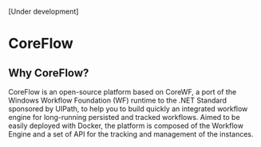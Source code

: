 [Under development]

# CoreFlow

## Why CoreFlow?
CoreFlow is an open-source platform based on CoreWF, a port of the Windows Workflow Foundation (WF) runtime to the .NET Standard sponsored by UIPath, to help you to build quickly an integrated workflow engine for long-running persisted and tracked workflows.
Aimed to be easily deployed with Docker, the platform is composed of the Workflow Engine and a set of API for the tracking and management of the instances.
